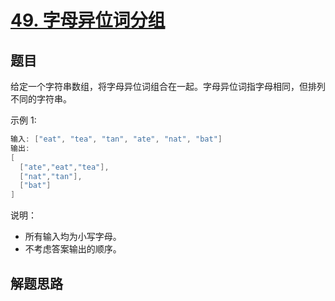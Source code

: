 # [49. 字母异位词分组](https://leetcode-cn.com/problems/group-anagrams/)

## 题目

给定一个字符串数组，将字母异位词组合在一起。字母异位词指字母相同，但排列不同的字符串。

示例 1:

```c
输入: ["eat", "tea", "tan", "ate", "nat", "bat"]
输出:
[
  ["ate","eat","tea"],
  ["nat","tan"],
  ["bat"]
]
```

说明：

* 所有输入均为小写字母。
* 不考虑答案输出的顺序。

## 解题思路
